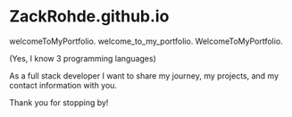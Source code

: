 # ZackRohde.github.io

welcomeToMyPortfolio. welcome_to_my_portfolio. WelcomeToMyPortfolio.

(Yes, I know 3 programming languages)

As a full stack developer I want to share my journey, my projects, and my contact information with you.

Thank you for stopping by! 
